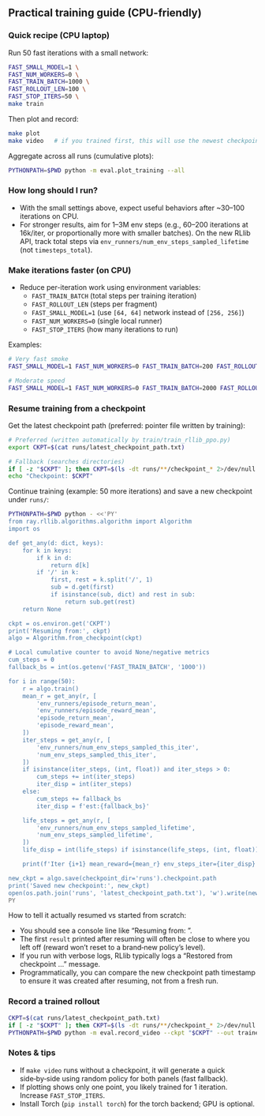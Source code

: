 ## Practical training guide (CPU-friendly)

### Quick recipe (CPU laptop)

Run 50 fast iterations with a small network:

```bash
FAST_SMALL_MODEL=1 \
FAST_NUM_WORKERS=0 \
FAST_TRAIN_BATCH=1000 \
FAST_ROLLOUT_LEN=100 \
FAST_STOP_ITERS=50 \
make train
```

Then plot and record:

```bash
make plot
make video   # if you trained first, this will use the newest checkpoint
```

Aggregate across all runs (cumulative plots):

```bash
PYTHONPATH=$PWD python -m eval.plot_training --all
```

### How long should I run?

- With the small settings above, expect useful behaviors after ~30–100 iterations on CPU.
- For stronger results, aim for 1–3M env steps (e.g., 60–200 iterations at 16k/iter, or proportionally more with smaller batches). On the new RLlib API, track total steps via `env_runners/num_env_steps_sampled_lifetime` (not `timesteps_total`).

### Make iterations faster (on CPU)

- Reduce per-iteration work using environment variables:
  - `FAST_TRAIN_BATCH` (total steps per training iteration)
  - `FAST_ROLLOUT_LEN` (steps per fragment)
  - `FAST_SMALL_MODEL=1` (use `[64, 64]` network instead of `[256, 256]`)
  - `FAST_NUM_WORKERS=0` (single local runner)
  - `FAST_STOP_ITERS` (how many iterations to run)

Examples:

```bash
# Very fast smoke
FAST_SMALL_MODEL=1 FAST_NUM_WORKERS=0 FAST_TRAIN_BATCH=200 FAST_ROLLOUT_LEN=50 FAST_STOP_ITERS=10 make train

# Moderate speed
FAST_SMALL_MODEL=1 FAST_NUM_WORKERS=0 FAST_TRAIN_BATCH=2000 FAST_ROLLOUT_LEN=200 FAST_STOP_ITERS=50 make train
```

### Resume training from a checkpoint

Get the latest checkpoint path (preferred: pointer file written by training):

```bash
# Preferred (written automatically by train/train_rllib_ppo.py)
export CKPT=$(cat runs/latest_checkpoint_path.txt)

# Fallback (searches directories)
if [ -z "$CKPT" ]; then CKPT=$(ls -dt runs/**/checkpoint_* 2>/dev/null | head -n1); fi
echo "Checkpoint: $CKPT"
```

Continue training (example: 50 more iterations) and save a new checkpoint under `runs/`:

```bash
PYTHONPATH=$PWD python - <<'PY'
from ray.rllib.algorithms.algorithm import Algorithm
import os

def get_any(d: dict, keys):
    for k in keys:
        if k in d:
            return d[k]
        if '/' in k:
            first, rest = k.split('/', 1)
            sub = d.get(first)
            if isinstance(sub, dict) and rest in sub:
                return sub.get(rest)
    return None

ckpt = os.environ.get('CKPT')
print('Resuming from:', ckpt)
algo = Algorithm.from_checkpoint(ckpt)

# Local cumulative counter to avoid None/negative metrics
cum_steps = 0
fallback_bs = int(os.getenv('FAST_TRAIN_BATCH', '1000'))

for i in range(50):
    r = algo.train()
    mean_r = get_any(r, [
        'env_runners/episode_return_mean',
        'env_runners/episode_reward_mean',
        'episode_return_mean',
        'episode_reward_mean',
    ])
    iter_steps = get_any(r, [
        'env_runners/num_env_steps_sampled_this_iter',
        'num_env_steps_sampled_this_iter',
    ])
    if isinstance(iter_steps, (int, float)) and iter_steps > 0:
        cum_steps += int(iter_steps)
        iter_disp = int(iter_steps)
    else:
        cum_steps += fallback_bs
        iter_disp = f'est:{fallback_bs}'

    life_steps = get_any(r, [
        'env_runners/num_env_steps_sampled_lifetime',
        'num_env_steps_sampled_lifetime',
    ])
    life_disp = int(life_steps) if isinstance(life_steps, (int, float)) and life_steps >= 0 else cum_steps

    print(f'Iter {i+1} mean_reward={mean_r} env_steps_iter={iter_disp} env_steps_total={life_disp}')

new_ckpt = algo.save(checkpoint_dir='runs').checkpoint.path
print('Saved new checkpoint:', new_ckpt)
open(os.path.join('runs', 'latest_checkpoint_path.txt'), 'w').write(new_ckpt+'\n')
PY
```

How to tell it actually resumed vs started from scratch:
- You should see a console line like “Resuming from: <checkpoint>”.
- The first `result` printed after resuming will often be close to where you left off (reward won’t reset to a brand‑new policy’s level).
- If you run with verbose logs, RLlib typically logs a “Restored from checkpoint …” message.
- Programmatically, you can compare the new checkpoint path timestamp to ensure it was created after resuming, not from a fresh run.

### Record a trained rollout

```bash
CKPT=$(cat runs/latest_checkpoint_path.txt)
if [ -z "$CKPT" ]; then CKPT=$(ls -dt runs/**/checkpoint_* 2>/dev/null | head -n1); fi
PYTHONPATH=$PWD python -m eval.record_video --ckpt "$CKPT" --out trained.mp4 --max_steps 500
```

### Notes & tips

- If `make video` runs without a checkpoint, it will generate a quick side‑by‑side using random policy for both panels (fast fallback).
- If plotting shows only one point, you likely trained for 1 iteration. Increase `FAST_STOP_ITERS`.
- Install Torch (`pip install torch`) for the torch backend; GPU is optional.


